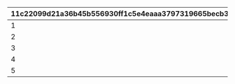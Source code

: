 |11c22099d21a36b45b556930ff1c5e4eaaa3797319665becb309395c44baa275|ab3c05f1cee948098346d968bc8aa9aad93f539aee23b29acf8022e87f73455a|a581c1c1fc06d7260bd529e2cf6227f978ac701da996dffbc1457577f126bad7|c12c1d0b83211d763744201198b10a05d6c8f1db9483f1f0893147903e0f8237|0a274643fbb6cc179e0786963cc58a3d44da9e8b18c532fa7e47c8a143959564|3ec58e5a5bdced32fd182505cf138cc353a6859ff5c208195e55738c87440750|2ac31f7991e1a8f4c937bb55160ca60bcdcafd0252fa0ce661a2f821d5add280|4e301e06442835306035111437647c6acf3d31c98e47f7f426a06c1b38d1b20c|
| --- | --- | --- | --- | --- | --- | --- | --- |
|1|440|4|4000|1|100|400|0|
|2|1100|10|10000|2|120|1000|0|
|3|1540|12|14000|3|140|1400|0|
|4|2200|14|20000|4|170|2000|0|
|5|2970|16|27000|5|200|2700|0|